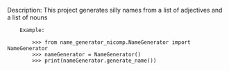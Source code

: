Description: This project generates silly names from a list of adjectives and a list of nouns
        
        Example:
        
            >>> from name_generator_nicomp.NameGenerator import NameGenerator
            >>> nameGenerator = NameGenerator()
            >>> print(nameGenerator.generate_name())
        
        
        
